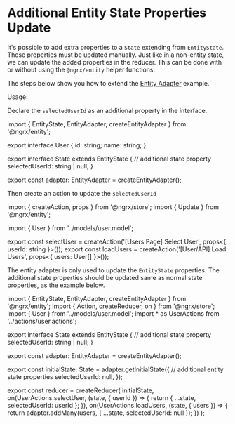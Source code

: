 # Additional Entity State Properties Update

It's possible to add extra properties to a `State` extending from `EntityState`. These properties must be updated manually. Just like in a non-entity state, we can update the added properties in the reducer. This can be done with or without using the `@ngrx/entity` helper functions.

The steps below show you how to extend the [Entity Adapter](guide/entity/adapter) example.

Usage:

Declare the `selectedUserId` as an additional property in the interface.

<ngrx-code-example header="user.reducer.ts">
import { EntityState, EntityAdapter, createEntityAdapter } from '@ngrx/entity';

export interface User {
id: string;
name: string;
}

export interface State extends EntityState<User> {
// additional state property
selectedUserId: string | null;
}

export const adapter: EntityAdapter<User> = createEntityAdapter<User>();
</ngrx-code-example>

Then create an action to update the `selectedUserId`

<ngrx-code-example header="user.actions.ts">
import { createAction, props } from '@ngrx/store';
import { Update } from '@ngrx/entity';

import { User } from '../models/user.model';

export const selectUser = createAction('[Users Page] Select User', props<{ userId: string }>());
export const loadUsers = createAction('[User/API] Load Users', props<{ users: User[] }>());
</ngrx-code-example>

The entity adapter is only used to update the `EntityState` properties. The additional state properties should be updated same as normal state properties, as the example below.

<ngrx-code-example header="user.reducer.ts">
import { EntityState, EntityAdapter, createEntityAdapter } from '@ngrx/entity';
import { Action, createReducer, on } from '@ngrx/store';
import { User } from '../models/user.model';
import * as UserActions from '../actions/user.actions';

export interface State extends EntityState<User> {
// additional state property
selectedUserId: string | null;
}

export const adapter: EntityAdapter<User> = createEntityAdapter<User>();

export const initialState: State = adapter.getInitialState({
// additional entity state properties
selectedUserId: null,
});

export const reducer = createReducer(
initialState,
on(UserActions.selectUser, (state, { userId }) => {
return { ...state, selectedUserId: userId };
}),
on(UserActions.loadUsers, (state, { users }) => {
return adapter.addMany(users, { ...state, selectedUserId: null });
})
);

</ngrx-code-example>
